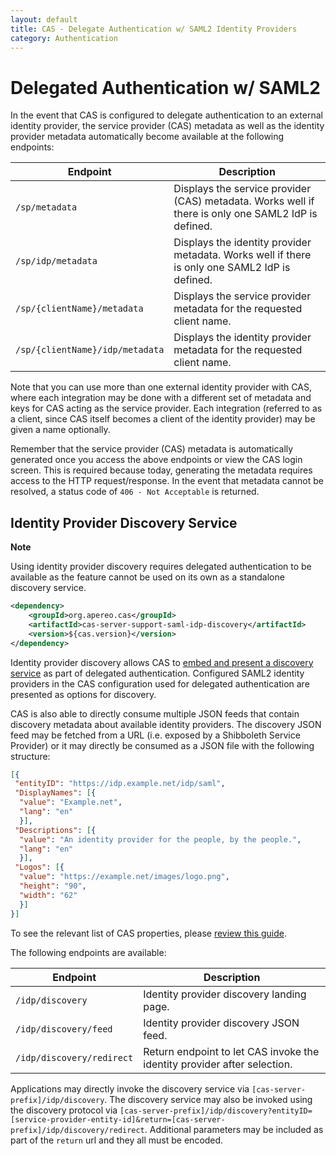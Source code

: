 ```yaml
---
layout: default
title: CAS - Delegate Authentication w/ SAML2 Identity Providers
category: Authentication
---
```


# Delegated Authentication w/ SAML2

In the event that CAS is configured to delegate authentication to an external identity provider, the service provider (CAS) metadata as well as the identity provider metadata automatically become available at the following endpoints:

| Endpoint                        | Description                                                                                         |
| ------------------------------- | --------------------------------------------------------------------------------------------------- |
| `/sp/metadata`                  | Displays the service provider (CAS) metadata. Works well if there is only one SAML2 IdP is defined. |
| `/sp/idp/metadata`              | Displays the identity provider metadata. Works well if there is only one SAML2 IdP is defined.      |
| `/sp/{clientName}/metadata`     | Displays the service provider metadata for the requested client name.                               |
| `/sp/{clientName}/idp/metadata` | Displays the identity provider metadata for the requested client name.                              |

Note that you can use more than one external identity provider with CAS, where each integration may be done with a different set of metadata and keys for CAS acting as the service provider. Each integration (referred to as a client, since CAS itself becomes a client of the identity provider) may be given a name optionally.

Remember that the service provider (CAS) metadata is automatically generated once you access the above endpoints or view the CAS login screen. This is required because today, generating the metadata requires access to the HTTP request/response. In the event that metadata cannot be resolved, a status code of `406 - Not Acceptable` is returned.

## Identity Provider Discovery Service

<div class="alert alert-info"><strong>Note</strong><p>Using identity provider discovery requires 
delegated authentication to be available as the feature cannot be used on its own
as a standalone discovery service.</p></div>

```xml
<dependency>
    <groupId>org.apereo.cas</groupId>
    <artifactId>cas-server-support-saml-idp-discovery</artifactId>
    <version>${cas.version}</version>
</dependency>
```

Identity provider discovery allows CAS to [embed and present a discovery service](https://wiki.shibboleth.net/confluence/display/EDS10/Embedded+Discovery+Service) as part of delegated authentication. Configured SAML2 identity providers in the CAS configuration used for delegated authentication are presented as options for discovery.

CAS is also able to directly consume multiple JSON feeds that contain discovery metadata about available identity providers. The discovery JSON feed may be fetched from a URL (i.e. exposed by a Shibboleth Service Provider) or it may directly be consumed as a JSON file with the following structure:

```json
[{
 "entityID": "https://idp.example.net/idp/saml",
 "DisplayNames": [{
  "value": "Example.net",
  "lang": "en"
  }],
 "Descriptions": [{
  "value": "An identity provider for the people, by the people.",
  "lang": "en"
  }],
 "Logos": [{
  "value": "https://example.net/images/logo.png",
  "height": "90",
  "width": "62"
  }]
}]
```

To see the relevant list of CAS properties, please [review this guide](../configuration/Configuration-Properties.html#saml2-identity-provider-discovery).

The following endpoints are available:

| Endpoint                  | Description                                                              |
| ------------------------- | ------------------------------------------------------------------------ |
| `/idp/discovery`          | Identity provider discovery landing page.                                |
| `/idp/discovery/feed`     | Identity provider discovery JSON feed.                                   |
| `/idp/discovery/redirect` | Return endpoint to let CAS invoke the identity provider after selection. |

Applications may directly invoke the discovery service via `[cas-server-prefix]/idp/discovery`. The discovery service may also be invoked using the discovery protocol via `[cas-server-prefix]/idp/discovery?entityID=[service-provider-entity-id]&return=[cas-server-prefix]/idp/discovery/redirect`. Additional parameters may be included as part of the `return` url and they all must be encoded.
